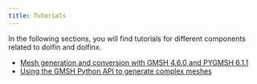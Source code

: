 ```yaml
---
title: Tutorials
---
```


In the following sections, you will find tutorials for different components related to dolfin and dolfinx.

- [Mesh generation and conversion with GMSH 4.6.0 and PYGMSH 6.1.1](converted_files/tutorial_pygmsh.md)
- [Using the GMSH Python API to generate complex meshes](converted_files/tutorial_gmsh.md)